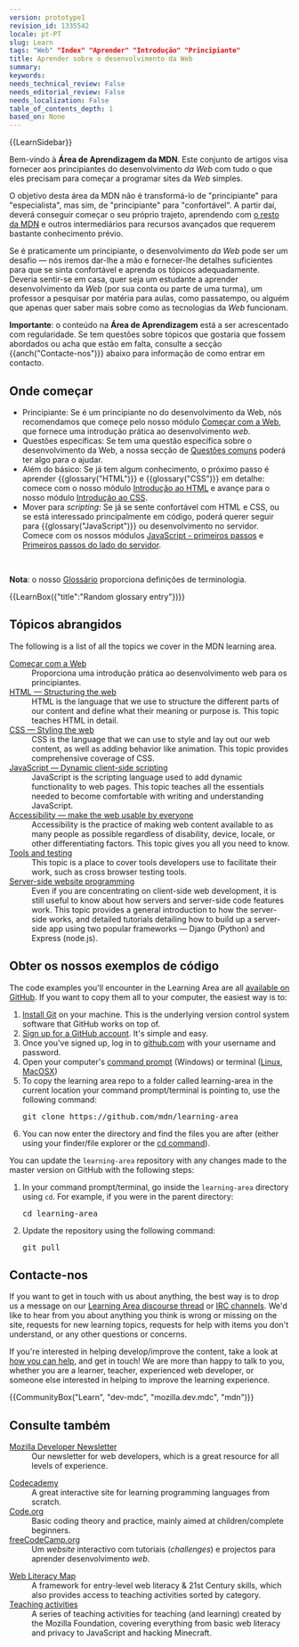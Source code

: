 ```yaml
---
version: prototype1
revision_id: 1335542
locale: pt-PT
slug: Learn
tags: "Web" "Index" "Aprender" "Introdução" "Principiante"
title: Aprender sobre o desenvolvimento da Web
summary: 
keywords: 
needs_technical_review: False
needs_editorial_review: False
needs_localization: False
table_of_contents_depth: 1
based_on: None
---
```

<div>{{LearnSidebar}}</div>

<div>
<p class="summary">Bem-vindo à <strong>Área de Aprendizagem da MDN</strong>. Este conjunto de artigos visa fornecer aos principiantes do desenvolvimento <em>da Web</em> com tudo o que eles precisam para começar a programar sites da <em>Web</em> simples.</p>
</div>

<p>O objetivo desta área da MDN não é transformá-lo de "principiante" para "especialista", mas sim, de "principiante" para "confortável". A partir daí, deverá conseguir começar o seu próprio trajeto, aprendendo com <a href="https://developer.mozilla.org/pt-PT/">o resto da MDN</a> e outros intermediários para recursos avançados que requerem bastante conhecimento prévio.</p>

<p>Se é praticamente um <span>principiante</span>, o desenvolvimento <em>da Web</em> pode ser um desafio — nós iremos dar-lhe a mão e fornecer-lhe detalhes suficientes para que se sinta confortável e aprenda os tópicos adequadamente. Deveria sentir-se em casa, quer seja um estudante a aprender desenvolvimento da <em>Web </em>(por sua conta ou parte de uma turma), um professor a pesquisar por matéria para aulas, como passatempo, ou alguém que apenas quer saber mais sobre como as tecnologias da <em>Web </em>funcionam.</p>

<div class="warning">
<p><strong>Importante</strong>: o conteúdo na <strong>Área de Aprendizagem</strong> está a ser acrescentado com regularidade. Se tem questões sobre tópicos que gostaria que fossem abordados ou acha que estão em falta, consulte a secção {{anch("Contacte-nos")}} abaixo para informação de como entrar em contacto.</p>
</div>

<h2 id="Onde_começar">Onde começar</h2>

<ul class="card-grid">
 <li><span>Principiante:</span> Se é um principiante no do desenvolvimento da Web, nós recomendamos que começe pelo nosso módulo <a href="/pt-PT/docs/Learn/Comecar_com_a_Web">Começar com a Web</a>, que fornece uma introdução prática ao desenvolvimento <em>web</em>.</li>
 <li><span>Questões específicas:</span> Se tem uma questão específica sobre o desenvolvimento da Web, a nossa secção de <a href="/pt-PT/docs/Learn/Questoes_comuns">Questões comuns</a> poderá ter algo para o ajudar.</li>
 <li><span>Além do básico:</span> Se já tem algum conhecimento, o próximo passo é aprender {{glossary("HTML")}} e {{glossary("CSS")}} em detalhe: comece com o nosso módulo <a href="/pt-PT/docs/Learn/HTML/Introducao_ao_HTML">Introdução ao HTML</a> e avançe para o nosso módulo <a href="/pt-PT/docs/Learn/CSS/Introduction_to_CSS">Introdução ao CSS</a>.</li>
 <li><span>Mover para <em>scripting</em>:</span> Se já se sente confortável com HTML e CSS, ou se está interessado principalmente em código, poderá querer seguir para {{glossary("JavaScript")}} ou desenvolvimento no servidor. Comece com os nossos módulos <a href="/pt-PT/docs/Learn/JavaScript/Primeiros_passos">JavaScript - primeiros passos</a> e <a href="/en-US/docs/Learn/Server-side/First_steps">Primeiros passos do lado do servidor</a>.</li>
</ul>

<p>&nbsp;</p>

<div class="note">
<p><strong>Nota</strong>: o nosso&nbsp;<a href="/pt-PT/docs/Gloss%C3%A1rio">Glossário</a>&nbsp;proporciona definições de terminologia.</p>
</div>

<p>{{LearnBox({"title":"Random glossary entry"})}}</p>

<h2 id="Tópicos_abrangidos">Tópicos abrangidos</h2>

<p>The following is a list of all the topics we cover in the MDN learning area.</p>

<dl>
 <dt><a href="/pt-PT/docs/Learn/Comecar_com_a_Web">Começar com a Web</a></dt>
 <dd>Proporciona uma introdução prática ao desenvolvimento web para os principiantes.</dd>
 <dt><a href="/en-US/docs/Learn/HTML">HTML — Structuring the web</a></dt>
 <dd>HTML is the language that we use to structure the different parts of our content and define what their meaning or purpose is. This topic teaches HTML in detail.</dd>
 <dt><a href="/en-US/docs/Learn/CSS">CSS — Styling the web</a></dt>
 <dd>CSS is the language that we can use to style and lay out our web content, as well as adding behavior like animation. This topic provides comprehensive coverage of CSS.</dd>
 <dt><a href="/en-US/docs/Learn/JavaScript">JavaScript — Dynamic client-side scripting</a></dt>
 <dd>JavaScript is the scripting language used to add dynamic functionality to web pages. This topic teaches all the essentials needed to become comfortable with writing and understanding JavaScript.</dd>
 <dt><a href="/en-US/docs/Learn/Accessibility">Accessibility — make the web usable by everyone</a></dt>
 <dd>Accessibility is the practice of making web content available to as many people as possible regardless of disability, device, locale, or other differentiating factors. This topic gives you all you need to know.</dd>
 <dt><a href="/en-US/docs/Learn/Tools_and_testing">Tools and testing</a></dt>
 <dd>This topic is a place to cover tools developers use to facilitate their work, such as cross browser testing tools.</dd>
 <dt><a href="/en-US/docs/Learn/Server-side">Server-side website programming</a></dt>
 <dd>Even if you are concentrating on client-side web development, it is still useful to know about how servers and server-side code features work. This topic provides a general introduction to how the server-side works, and detailed tutorials detailing how to build up a server-side app using two popular frameworks — Django (Python) and Express (node.js).</dd>
</dl>

<h2 id="Obter_os_nossos_exemplos_de_código">Obter os nossos exemplos de código</h2>

<p>The code examples you'll encounter in the Learning Area are all <a href="https://github.com/mdn/learning-area/">available on GitHub</a>. If you want to copy them all to your computer, the easiest way is to:</p>

<ol>
 <li><a href="http://git-scm.com/downloads">Install Git</a> on your machine. This is the underlying version control system software that GitHub works on top of.</li>
 <li><a href="https://github.com/join">Sign up for a GitHub account</a>. It's simple and easy.</li>
 <li>Once you've signed up, log in to <a href="https://github.com">github.com</a> with your username and password.</li>
 <li>Open your computer's <a href="https://www.lifewire.com/how-to-open-command-prompt-2618089">command prompt</a> (Windows) or terminal (<a href="https://help.ubuntu.com/community/UsingTheTerminal">Linux</a>, <a href="http://blog.teamtreehouse.com/introduction-to-the-mac-os-x-command-line">MacOSX</a>)</li>
 <li>To copy the learning area repo to a folder called learning-area in the current location your command prompt/terminal is pointing to, use the following command:
  <pre class="brush: bash">
git clone https://github.com/mdn/learning-area</pre>
 </li>
 <li>You can now enter the directory and find the files you are after (either using your finder/file explorer or the <a href="https://en.wikipedia.org/wiki/Cd_(command)">cd command</a>).</li>
</ol>

<p>You can update the <code>learning-area</code> repository with any changes made to the master version on GitHub with the following steps:</p>

<ol>
 <li>In your command prompt/terminal, go inside the <code>learning-area</code> directory using <code>cd</code>. For example, if you were in the parent directory:

  <pre class="brush: bash">
cd learning-area</pre>
 </li>
 <li>Update the repository using the following command:
  <pre class="brush: bash">
git pull</pre>
 </li>
</ol>

<h2 id="Contacte-nos">Contacte-nos</h2>

<p>If you want to get in touch with us about anything, the best way is to drop us a message on our <a href="https://discourse.mozilla-community.org/t/learning-web-development-marking-guides-and-questions/16294">Learning Area discourse thread</a> or <a href="https://developer.mozilla.org/en-US/docs/MDN/Community/Conversations#Chat_in_IRC">IRC channels</a>. We'd like to hear from you about anything you think is wrong or missing on the site, requests for new learning topics, requests for help with items you don't understand, or any other questions or concerns.</p>

<p>If you're interested in helping develop/improve the content, take a look at <a href="/en-US/Learn/How_to_contribute">how you can help</a>, and get in touch! We are more than happy to talk to you, whether you are a learner, teacher, experienced web developer, or someone else interested in helping to improve the learning experience.</p>

<p>{{CommunityBox("Learn", "dev-mdc", "mozilla.dev.mdc", "mdn")}}</p>

<h2 id="Consulte_também">Consulte também</h2>

<dl>
 <dt><a href="https://www.mozilla.org/en-US/newsletter/developer/">Mozilla Developer Newsletter</a></dt>
 <dd>Our newsletter for web developers, which is a great resource for all levels of experience.</dd>
</dl>

<dl>
 <dt><a href="https://www.codecademy.com/">Codecademy</a></dt>
 <dd>A great interactive site for learning programming languages from scratch.</dd>
 <dt><a href="https://code.org/">Code.org</a></dt>
 <dd>Basic coding theory and practice, mainly aimed at children/complete beginners.</dd>
 <dt><a href="https://www.freecodecamp.org/">freeCodeCamp.org</a></dt>
 <dd>Um <em>website</em> interactivo com tutoriais (<em>challenges</em>) e projectos para aprender desenvolvimento <em>web</em>.</dd>
</dl>

<dl>
 <dt><a href="https://learning.mozilla.org/web-literacy/">Web Literacy Map</a></dt>
 <dd>A framework for entry-level web literacy &amp; 21st Century skills, which also provides access to teaching activities sorted by category.</dd>
 <dt><a href="https://learning.mozilla.org/activities">Teaching activities</a></dt>
 <dd>A series of teaching activities for teaching (and learning) created by the Mozilla Foundation, covering everything from basic web literacy and privacy to JavaScript and hacking Minecraft.</dd>
</dl>


